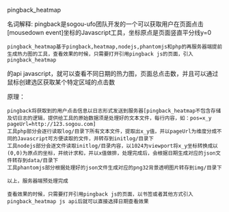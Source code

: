 pingback_heatmap

名词解释:
	pingback是sogou-ufo团队开发的一个可以获取用户在页面点击[mousedown event]坐标的Javascript工具，坐标原点是页面竖直平分线y=0

	pingback_heatmap基于pingback,heatmap,nodejs,phantomjs和php的再服务器端提前生成热力图的工具，查看效果的时候，只需要打开引用pingback js的页面，引入pingback_heatmap
的api javascript，就可以查看不同日期的热力图，页面总点击数，并且可以通过鼠标创建选区获取某个特定区域的点击数

原理：

	pingback将获取到的用户点击信息以日志形式发送到服务器[pingback_heatmap不包含存储及切日志的逻辑，提供给工具的原始数据须是处理好的文本文件，每行内容，如：pos=x_y pageUrl=http://123.sogou.com]
	工具php部分会逐行读取log/目录下所有文本文件，提取出x_y值，并以pageUrl为维度分成不同的Javascript可方便读取的文件，并转存到initlog/目录下 
	工具nodejs部分会逐文件读取initlog/目录内容，以1024为viewport将x_y坐标转换成以(0,0)为原点的坐标，并统计求和，并以x值做排，处理完成后，会根据日期生成对应的json文件转存到data/目录下
	工具phantomjs部分根据处理好的json文件生成对应的png32背景透明图片转存到img/目录下

	以上，服务器端预处理完成

	查看效果的时候，只需要打开引用pingback js的页面，以书签或者其他方式引入pingback_heatmap js api后就可以直接选择日期查看效果

	
